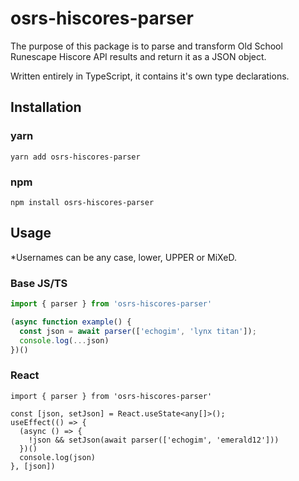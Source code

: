 # osrs-hiscores-parser

The purpose of this package is to parse and transform Old School Runescape Hiscore API results and return it as a JSON object.

Written entirely in TypeScript, it contains it's own type declarations.

## Installation

### yarn

```shell
yarn add osrs-hiscores-parser
```
### npm

```shell
npm install osrs-hiscores-parser
```

## Usage
\*Usernames can be any case, lower, UPPER or MiXeD.

### Base JS/TS
```typescript
import { parser } from 'osrs-hiscores-parser'

(async function example() {
  const json = await parser(['echogim', 'lynx titan']);
  console.log(...json)
})()
```

### React
```tsx
import { parser } from 'osrs-hiscores-parser'

const [json, setJson] = React.useState<any[]>();
useEffect(() => {
  (async () => {
    !json && setJson(await parser(['echogim', 'emerald12']))
  })()
  console.log(json)
}, [json])
```
